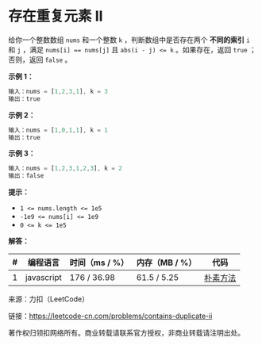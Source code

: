 # 存在重复元素 II

给你一个整数数组 `nums` 和一个整数 `k` ，判断数组中是否存在两个 **不同的索引** `i` 和 `j` ，满足 `nums[i] == nums[j]` 且 `abs(i - j) <= k` 。如果存在，返回 `true` ；否则，返回 `false` 。

**示例 1：**

``` javascript
输入：nums = [1,2,3,1], k = 3
输出：true
```

**示例 2：**

``` javascript
输入：nums = [1,0,1,1], k = 1
输出：true
```

**示例 3：**

``` javascript
输入：nums = [1,2,3,1,2,3], k = 2
输出：false
```

**提示：**

- `1 <= nums.length <= 1e5`
- `-1e9 <= nums[i] <= 1e9`
- `0 <= k <= 1e5`

**解答：**

**#**|**编程语言**|**时间（ms / %）**|**内存（MB / %）**|**代码**
--|--|--|--|--
1|javascript|176 / 36.98|61.5 / 5.25|[朴素方法](./javascript/ac_v1.js)

来源：力扣（LeetCode）

链接：https://leetcode-cn.com/problems/contains-duplicate-ii

著作权归领扣网络所有。商业转载请联系官方授权，非商业转载请注明出处。
